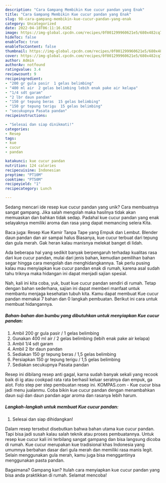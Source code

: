 ```yaml
---
description: "Cara Gampang Membikin Kue cucur pandan yang Enak"
title: "Cara Gampang Membikin Kue cucur pandan yang Enak"
slug: 98-cara-gampang-membikin-kue-cucur-pandan-yang-enak
category: Uncategorized
date: 2022-04-18T06:11:16.616Z
image: https://img-global.cpcdn.com/recipes/0f001299960621e5/680x482cq70/kue-cucur-pandan-foto-resep-utama.jpg
hideToc: false
enableToc: true
enableTocContent: false
thumbnail: https://img-global.cpcdn.com/recipes/0f001299960621e5/680x482cq70/kue-cucur-pandan-foto-resep-utama.jpg
cover: https://img-global.cpcdn.com/recipes/0f001299960621e5/680x482cq70/kue-cucur-pandan-foto-resep-utama.jpg
author: Admin
authorAv: notfound
ratingvalue: 3.4
reviewcount: 9
recipeingredient:
- "200 gr gula pasir  1 gelas belimbing"
- "400 ml air  2 gelas belimbing lebih enak pake air kelapa"
- "1/4 sdt garam"
- "2 lbr daun pandan"
- "150 gr tepung beras  15 gelas belimbing"
- "150 gr tepung terigu  15 gelas belimbing"
- "secukupnya Pasata pandan"
recipeinstructions:

- "Selesai dan siap dinikmati!"
categories:
- Resep
tags:
- kue
- cucur
- pandan

katakunci: kue cucur pandan 
nutrition: 124 calories
recipecuisine: Indonesian
preptime: "PT10M"
cooktime: "PT50M"
recipeyield: "1"
recipecategory: Lunch

---
```





Sedang mencari ide resep kue cucur pandan yang unik? Cara membuatnya sangat gampang. Jika salah mengolah maka hasilnya tidak akan memuaskan dan bahkan tidak sedap. Padahal kue cucur pandan yang enak selayaknya memiliki aroma dan rasa yang dapat memancing selera Kita.





Baca juga: Resep Kue Kamir Tanpa Tape yang Empuk dan Lembut. Blender daun pandan dan air sampai halus Biasanya, kue cucur terbuat dari tepung dan gula merah. Gak heran kalau manisnya melekat banget di lidah.

Ada beberapa hal yang sedikit banyak berpengaruh terhadap kualitas rasa dari kue cucur pandan, mulai dari jenis bahan, kemudian pemilihan bahan segar hingga cara mengolah dan menghidangkannya. Tak perlu pusing kalau mau menyiapkan kue cucur pandan enak di rumah, karena asal sudah tahu triknya maka hidangan ini dapat menjadi sajian spesial.






Nah, kali ini kita coba, yuk, buat kue cucur pandan sendiri di rumah. Tetap dengan bahan sederhana, sajian ini dapat memberi manfaat untuk membantu menjaga kesehatan tubuh kita. Kamu dapat membuat Kue cucur pandan memakai 7 bahan dan 0 langkah pembuatan. Berikut ini cara untuk membuat hidangannya.

<!--inarticleads1-->

##### Bahan-bahan dan bumbu yang dibutuhkan untuk menyiapkan Kue cucur pandan:

1. Ambil 200 gr gula pasir / 1 gelas belimbing
1. Gunakan 400 ml air / 2 gelas belimbing (lebih enak pake air kelapa)
1. Ambil 1/4 sdt garam
1. Ambil 2 lbr daun pandan
1. Sediakan 150 gr tepung beras / 1,5 gelas belimbing
1. Persiapkan 150 gr tepung terigu / 1,5 gelas belimbing
1. Sediakan secukupnya Pasata pandan


Resep ini dibilang resep anti gagal, karna sudah banyak sekali yang recook baik di ig atau cookpad rata rata berhasil keluar seratnya dan empuk, ga alot. Foto step per step pembuatan resep ini. KOMPAS.com - Kue cucur bisa jadi menu jualanmu. Coba bikin kue cucur pandan dengan menambahkan daun suji dan daun pandan agar aroma dan rasanya lebih harum. 

<!--inarticleads2-->

##### Langkah-langkah untuk membuat Kue cucur pandan:


1. Selesai dan siap dihidangkan!

Dalam resep tersebut disebutkan bahwa bahan utama kue cucur pandan. Tapi bisa jadi susah kalau salah teknik atau proses pembuatannya. Untuk resep kue cucur kali ini terbilang sangat gampang dan bisa langsung dicoba di rumah. Kue cucur merupakan kue tradisional khas Indonesia yang umumnya berbahan dasar dari gula merah dan memiliki rasa manis legit. Selain menggunakan gula merah, kamu juga bisa menggantinya menggunakan pasta pandan. 

Bagaimana? Gampang kan? Itulah cara menyiapkan kue cucur pandan yang bisa anda praktikkan di rumah. Selamat mencoba!
